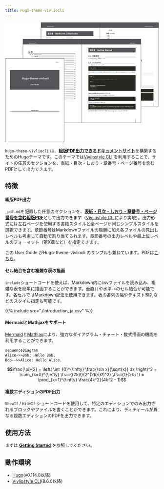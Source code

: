 ```yaml
---
title: Hugo-theme-vivliocli
---
```


![ ](assets/hugo-theme-vivliocli.png?width=50%)

`hugo-theme-vivliocli` は、<u>**組版PDF出力できるドキュメントサイト**</u>を構築するためのHugoテーマです。このテーマでは[Vivliostyle CLI](https://github.com/vivliostyle/vivliostyle-cli) を利用することで、サイトの任意のセクションを、表紙・目次・しおり・章番号・ページ番号を含むPDFとして出力できます。

## 特徴

#### 組版PDF出力

`_pdf.md`を配置した任意のセクションを、<u>**表紙・目次・しおり・章番号・ページ番号を含む組版PDF**</u>として出力できます（[Vivliostyle CLI](https://github.com/vivliostyle/vivliostyle-cli)により実現）。出力形式には左右ページを使用する書籍スタイルと全ページが同じシンプルスタイルを選択できます。章節番号はMarkdownファイルの階層に加え各ファイルの見出しレベルも考慮して自動で割り当てられます。章節番号の出力レベルや最上位レベルのフォーマット（第X章など）を指定できます。

この User Guide がHugo-theme-vivliocli のサンプルも兼ねています。PDFは[こちら](./UserGuide.pdf)。

#### セル結合を含む複雑な表の描画

`include`ショートコードを使えば、Markdown内にcsvファイルを読み込み、複雑な表を簡単に描画することができます。垂直`||`や水平`->`のセル結合が可能です。各セルではMarkdown記法を使用できます。表の各列の幅やテキスト整列などのスタイル指定も可能です。

{{% include src="./introduction_ja.csv" %}}

#### MermaidとMathjaxをサポート

[Mermaid](https://mermaid.js.org/)と[Mathjax](https://www.mathjax.org/)により、強力なダイアグラム・チャート・数式描画の機能を利用することができます。

```mermaid {width="30%"}
sequenceDiagram
Alice->>Bob: Hello Bob.
Bob-->>Alice: Hello Alice.
```

```math
\frac{\pi}{2} =
\left( \int_{0}^{\infty} \frac{\sin x}{\sqrt{x}} dx \right)^2 =
\sum_{k=0}^{\infty} \frac{(2k)!}{2^{2k}(k!)^2} \frac{1}{2k+1} =
\prod_{k=1}^{\infty} \frac{4k^2}{4k^2 - 1}
```

#### 複数エディションのPDF出力

`ShowIf` / `HideIf` ショートコードを使用して、特定のエディションでのみ出力されるブロックやファイルを書くことができます。これにより、ディティールが異なる複数エディションのPDFを出力できます。

## 使用方法

まずは <u>**[Getting Started](./Manual/GettingStarted.html)**</u> を参照してください。

## 動作環境

* [Hugo](https://gohugo.io/)(v0.114.0以降)
* [Vivliostyle CLI](https://github.com/vivliostyle/vivliostyle-cli)(8.6.0以降)